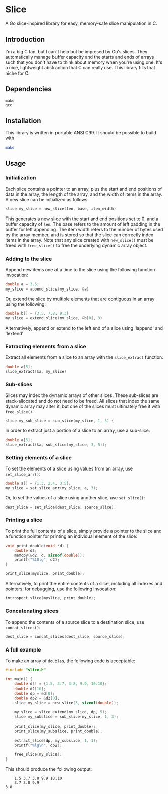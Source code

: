 # Slice

A Go slice-inspired library for easy, memory-safe slice manipulation in C.

## Introduction

I'm a big C fan, but I can't help but be impresed by Go's slices. They automatically manage
buffer capacity and the starts and ends of arrays such that you don't have to think about
memory when you're using one. It's a nice, lightweight abstraction that C can really use.
This library fills that niche for C.

## Dependencies

```
make
gcc
```

## Installation

This library is written in portable ANSI C99. It should be possible to build with

```sh
make
```

## Usage

### Initialization

Each slice contains a pointer to an array, plus the start and end positions of
data in the array, the length of the array, and the width of items in the
array. A new slice can be initialized as follows:

```c
slice my_slice = new_slice(len, base, item_width)
```

This generates a new slice with the start and end positions set to 0, and a
buffer capacity of `len`. The base refers to the amount of left padding in the
buffer for left appending. The item width refers to the number of bytes used by
the array member, and is stored so that the slice can correctly index items in
the array. Note that any slice created with `new_slice()` must be freed with
`free_slice()` to free the underlying dynamic array object.

### Adding to the slice

Append new items one at a time to the slice using the following function invocation:

```c
double a = 3.5;
my_slice = append_slice(my_slice, &a)
```

Or, extend the slice by multiple elements that are contiguous in an array using the following:

```c
double b[] = {3.5, 7,8, 9.3}
my_slice = extend_slice(my_slice, &b[0], 3)
```

Alternatively, append or extend to the left end of a slice using 'lappend' and 'lextend'

### Extracting elements from a slice

Extract all elements from a slice to an array with  the `slice_extract` function:

```c
double a[5];
slice_extract(&a, my_slice)
```

### Sub-slices

Slices may index the dynamic arrays of other slices. These sub-slices are stack-allocated and do not need to be
freed. All slices that index the same dynamic array may alter it, but one of the slices must ultimately free it with `free_slice()`.

```c
slice my_sub_slice = sub_slice(my_slice, 1, 3) {
```

In order to extract just a portion of a slice to an array, use a sub-slice:

```c
double a[5];
slice_extract(&a, sub_slice(my_slice, 3, 5));
```

### Setting elements of a slice

To set the elements of a slice using values from an array, use `set_slice_arr()`:

```c
double a[] = {1.3, 2.4, 3.5};
my_slice = set_slice_arr(my_slice, a, 3);
```

Or, to set the values of a slice using another slice, use `set_slice()`:

```c
dest_slice = set_slice(dest_slice, source_slice);
```

### Printing a slice

To print the full contents of a slice, simply provide a pointer to the slice and a
function pointer for printing an individual element of the slice:

```c
void print_double(void *d) {
    double d2;
    memcpy(&d2, d, sizeof(double));
    printf("%10lg", d2);
}

print_slice(myslice, print_double);
```

Alternatively, to print the entire contents of a slice, including all indexes and pointers, for debugging,
use the following invocation:

```c
introspect_slice(myslice, print_double);
```

### Concatenating slices

To append the contents of a source slice to a destination slice, use `concat_slices()`:

```c
dest_slice = concat_slices(dest_slice, source_slice);
```

### A full example

To make an array of `double`s, the following code is acceptable:

```c
#include "slice.h"

int main() {
    double d[] = {1.5, 3.7, 3.8, 9.9, 10.10};
    double d2[10];
    double dp = &d[0];
    double dp2 = &d2[0];
    slice my_slice = new_slice(3, sizeof(double));
    
    my_slice = slice_extend(my_slice, dp, 5);
    slice my_subslice = sub_slice(my_slice, 1, 3);
    
    print_slice(my_slice, print_double);
    print_slice(my_subslice, print_double);
    
    extract_slice(dp, my_subslice, 1, 1);
    printf("%lg\n", dp2);
    
    free_slice(my_slice);
}
```

This should produce the following output:

```
	1.5	3.7	3.8	9.9	10.10
	3.7	3.8	9.9
3.8
```
